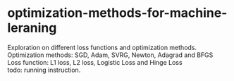 # optimization-methods-for-machine-leraning
Exploration on different loss functions and optimization methods.  
Optimization methods: SGD, Adam, SVRG,  Newton, Adagrad and BFGS  
Loss function: L1 loss, L2 loss, Logistic Loss and Hinge Loss  
todo: running instruction.
